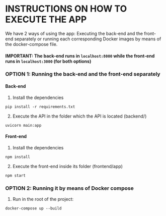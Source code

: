 # INSTRUCTIONS ON HOW TO EXECUTE THE APP

We have 2 ways of using the app: Executing the back-end and the front-end separately or running each corresponding Docker images by means of the docker-compose file.
#### IMPORTANT: The back-end runs in `localhost:8000` while the front-end runs in `localhost:3000` (for both options)

### OPTION 1: Running the back-end and the front-end separately

#### Back-end

1) Install the dependencies

`pip install -r requirements.txt`

2) Execute the API in the folder which the API is located (backend/)

`uvicorn main:app`

#### Front-end

1) Install the dependencies

`npm install`

2) Execute the front-end inside its folder (frontend/app)

`npm start`

### OPTION 2: Running it by means of Docker compose

1) Run in the root of the project:

`docker-compose up --build`
